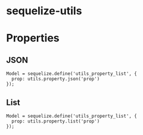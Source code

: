 sequelize-utils
===============

# Properties


## JSON

```
Model = sequelize.define('utils_property_list', {
  prop: utils.property.json('prop')
});
```


## List

```
Model = sequelize.define('utils_property_list', {
  prop: utils.property.list('prop')
});
```
